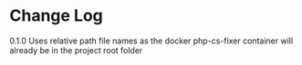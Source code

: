 # Change Log
0.1.0
	Uses relative path file names as the docker php-cs-fixer container will already be in the project root folder
